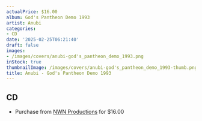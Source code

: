 ```yaml
---
actualPrice: $16.00
album: God's Pantheon Demo 1993
artist: Anubi
categories:
- CD
date: '2025-02-25T06:21:40'
draft: false
images:
- /images/covers/anubi-god's_pantheon_demo_1993.png
inStock: true
thumbnailImage: /images/covers/anubi-god's_pantheon_demo_1993-thumb.png
title: Anubi - God's Pantheon Demo 1993
---
```


## CD
* Purchase from [NWN Productions](http://shop.nwnprod.com/index.php?route=product/product&path=93&product_id=51681&sort=pd.name&order=ASC) for $16.00

